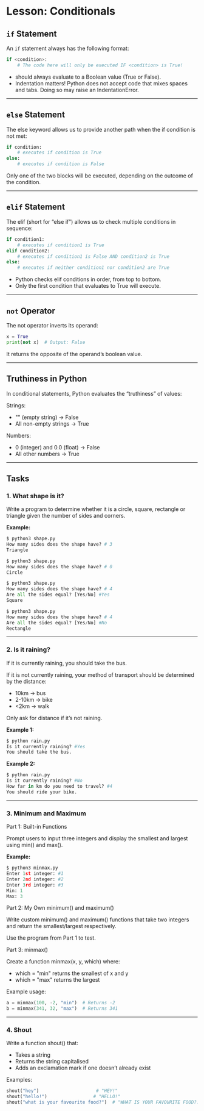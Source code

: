 # Lesson: Conditionals

## `if` Statement

An `if` statement always has the following format:

```python
if <condition>:
    # The code here will only be executed IF <condition> is True!
```
- <condition> should always evaluate to a Boolean value (True or False).
- Indentation matters! Python does not accept code that mixes spaces and tabs. Doing so may raise an IndentationError.

---

## `else` Statement

The else keyword allows us to provide another path when the if condition is not met:

```python
if condition:
    # executes if condition is True
else:
    # executes if condition is False
```

Only one of the two blocks will be executed, depending on the outcome of the condition.

---

## `elif` Statement

The elif (short for “else if”) allows us to check multiple conditions in sequence:

```python
if condition1:
    # executes if condition1 is True
elif condition2:
    # executes if condition1 is False AND condition2 is True
else:
    # executes if neither condition1 nor condition2 are True
```
- Python checks elif conditions in order, from top to bottom.
- Only the first condition that evaluates to True will execute.

---

## `not` Operator

The not operator inverts its operand:

```python
x = True
print(not x)  # Output: False
```

It returns the opposite of the operand’s boolean value.

---

## Truthiness in Python

In conditional statements, Python evaluates the “truthiness” of values:

Strings:
- "" (empty string) → False
- All non-empty strings → True

Numbers:
- 0 (integer) and 0.0 (float) → False
- All other numbers → True

---

## Tasks

### 1. What shape is it?
Write a program to determine whether it is a circle, square, rectangle or triangle given the number of sides and corners.

**Example:**
```python
$ python3 shape.py
How many sides does the shape have? # 3
Triangle

$ python3 shape.py
How many sides does the shape have? # 0
Circle

$ python3 shape.py
How many sides does the shape have? # 4
Are all the sides equal? [Yes/No] #Yes
Square

$ python3 shape.py
How many sides does the shape have? # 4
Are all the sides equal? [Yes/No] #No
Rectangle
```

---

### 2. Is it raining?

If it is currently raining, you should take the bus.

If it is not currently raining, your method of transport should be determined by the distance:
- 10km → bus
- 2-10km → bike
- <2km → walk

Only ask for distance if it’s not raining.

**Example 1:**
```python
$ python rain.py 
Is it currently raining? #Yes 
You should take the bus.
```

**Example 2:**
```python
$ python rain.py 
Is it currently raining? #No 
How far in km do you need to travel? #4 
You should ride your bike.
```

---

###  3. Minimum and Maximum

Part 1: Built-in Functions

Prompt users to input three integers and display the smallest and largest using min() and max().

**Example:**

```python
$ python3 minmax.py
Enter 1st integer: #1
Enter 2nd integer: #2
Enter 3rd integer: #3
Min: 1
Max: 3
```

Part 2: My Own minimum() and maximum()

Write custom minimum() and maximum() functions that take two integers and return the smallest/largest respectively.

Use the program from Part 1 to test.

Part 3: minmax()

Create a function minmax(x, y, which) where:
- which = "min" returns the smallest of x and y
- which = "max" returns the largest

Example usage:

```python
a = minmax(100, -2, "min")  # Returns -2
b = minmax(341, 32, "max")  # Returns 341
```

---

### 4. Shout

Write a function shout() that:
- Takes a string
- Returns the string capitalised
- Adds an exclamation mark if one doesn’t already exist

Examples:

```python
shout("hey")                     # "HEY!"
shout("hello!")                 # "HELLO!"
shout("what is your favourite food?")  # "WHAT IS YOUR FAVOURITE FOOD?!"
```